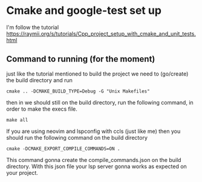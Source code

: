 # Cmake and google-test set up

I'm follow the tutorial https://raymii.org/s/tutorials/Cpp_project_setup_with_cmake_and_unit_tests.html 

## Command to running (for the moment)

just like the tutorial mentioned to build the project we need to (go/create) the build directory and run 

`cmake .. -DCMAKE_BUILD_TYPE=Debug -G "Unix Makefiles"`

then in we should still on the build directory, run the following command, in order to make the execs file.

`make all`


If you are using neovim and lspconfig with ccls (just like me) then you should run the following command on the build directory

`cmake -DCMAKE_EXPORT_COMPILE_COMMANDS=ON .`

This command gonna create the compile_commands.json on the build directory.
With this json file your lsp server gonna works as expected on your project.

